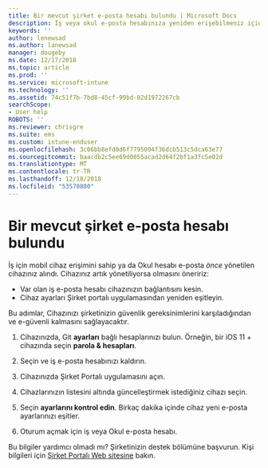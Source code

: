 ```yaml
---
title: Bir mevcut şirket e-posta hesabı bulundu | Microsoft Docs
description: İş veya okul e-posta hesabınıza yeniden erişebilmeniz için cihazınıza güncelleştirme uygulama yöntemleri anlatılmaktadır.
keywords: ''
author: lenewsad
ms.author: lanewsad
manager: dougeby
ms.date: 12/17/2018
ms.topic: article
ms.prod: ''
ms.service: microsoft-intune
ms.technology: ''
ms.assetid: 74c51f7b-7bd8-45cf-99bd-02d1972267cb
searchScope:
- User help
ROBOTS: ''
ms.reviewer: chrisgre
ms.suite: ems
ms.custom: intune-enduser
ms.openlocfilehash: 3c06bb8efd0d6f7795094f36dcb513c5dca63e77
ms.sourcegitcommit: baacdb2c5ee69d0055acad2d64f2bf1a3fc5e02d
ms.translationtype: MT
ms.contentlocale: tr-TR
ms.lasthandoff: 12/18/2018
ms.locfileid: "53570800"
---
```

# <a name="an-existing-company-email-account-was-found"></a>Bir mevcut şirket e-posta hesabı bulundu

İş için mobil cihaz erişimini sahip ya da Okul hesabı e-posta *önce* yönetilen cihazınız alındı. Cihazınız artık yönetiliyorsa olmasını öneririz:

* Var olan iş e-posta hesabı cihazınızın bağlantısını kesin.
* Cihaz ayarları Şirket portalı uygulamasından yeniden eşitleyin.  

Bu adımlar, Cihazınızı şirketinizin güvenlik gereksinimlerini karşıladığından ve e-güvenli kalmasını sağlayacaktır.

1.  Cihazınızda, Git **ayarları** bağlı hesaplarınızı bulun. Örneğin, bir iOS 11 + cihazında seçin **parola & hesapları**.
 
2. Seçin ve iş e-posta hesabınızı kaldırın.

3. Cihazınızda Şirket Portalı uygulamasını açın.  

4. Cihazlarınızın listesini altında güncelleştirmek istediğiniz cihazı seçin.

5. Seçin **ayarlarını kontrol edin**. Birkaç dakika içinde cihaz yeni e-posta ayarlarınızı eşitler.

6. Oturum açmak için iş veya Okul e-posta hesabı.

Bu bilgiler yardımcı olmadı mı? Şirketinizin destek bölümüne başvurun. Kişi bilgileri için [Şirket Portalı Web sitesine](https://go.microsoft.com/fwlink/?linkid=2010980) bakın.
